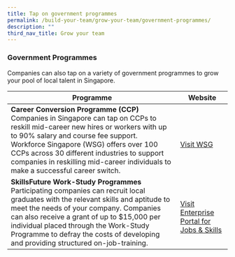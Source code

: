 ```yaml
---
title: Tap on government programmes
permalink: /build-your-team/grow-your-team/government-programmes/
description: ""
third_nav_title: Grow your team
---
```

### Government Programmes

Companies can also tap on a variety of government programmes to grow your pool of local talent in Singapore.

| Programme | Website | 
| -------- | -------- | 
|    **Career Conversion Programme (CCP)**<br>Companies in Singapore can tap on CCPs to reskill mid-career new hires or workers with up to 90% salary and course fee support. Workforce Singapore (WSG) offers over 100 CCPs across 30 different industries to support companies in reskilling mid-career individuals to make a successful career switch.  | <br> [Visit WSG](https://www.wsg.gov.sg/home/employers-industry-partners/workforce-development-job-redesign/career-conversion-programmes-employers)   | 
| **SkillsFuture Work-Study Programmes**<br>Participating companies can recruit local graduates with the relevant skills and aptitude to meet the needs of your company. Companies can also receive a grant of up to $15,000&nbsp;per individual&nbsp;placed through the Work-Study Programme to defray the costs of developing and providing structured on-job-training. | <br>[Visit Enterprise Portal for Jobs &amp; Skills](https://programmes.enterprisejobskills.gov.sg/WorkStudyEmployerProgrammes/Programme_Summary.aspx)|